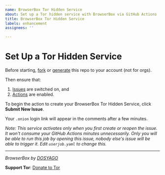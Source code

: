 ```yaml
---
name: BrowserBox Tor Hidden Service
about: Set up a Tor hidden service with BrowserBox via GitHub Actions
title: BrowserBox Tor Hidden Service
labels: enhancement
assignees: ''

---
```


# Set Up a Tor Hidden Service

Before starting, [fork](../fork) or [generate](../generate) this repo to your account (not for orgs).

Then ensure that:

1. [Issues](settings#issue-feature) are switched on, and 
2. [Actions](actions) are enabled.

To begin the action to create your BrowserBox Tor Hidden Service, click **Submit New Issue**. 

Your `.onion` login link will appear in the comments after a few minutes.

*Note: This service activates only when you first create or reopen the issue. It won't consume your GitHub Actions minutes unnecessarily. Only you will be able to run this job by opening this issue, nobody else's issue will be able to trigger it. Edit `userjob.yaml` to change this.*

---

*BrowserBox by [DOSYAGO](https://dosyago.com)*

**Support Tor**: [Donate to Tor](https://donate.torproject.org)

